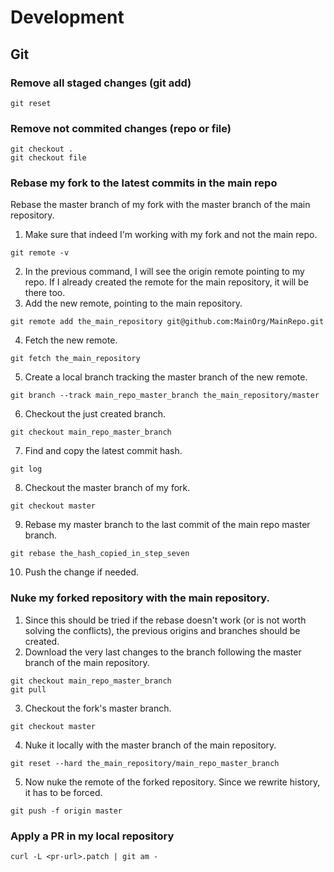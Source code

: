 # Development
## Git
### Remove all staged changes (git add)
```
git reset
```
### Remove not commited changes (repo or file)
```
git checkout .
git checkout file
```
### Rebase my fork to the latest commits in the main repo
Rebase the master branch of my fork with the master branch of the main repository.
1. Make sure that indeed I'm working with my fork and not the main repo.
```
git remote -v
```
2. In the previous command, I will see the origin remote pointing to my repo. If I already created the remote for the main repository, it will be there too.
3. Add the new remote, pointing to the main repository.
```
git remote add the_main_repository git@github.com:MainOrg/MainRepo.git
```
4. Fetch the new remote.
```
git fetch the_main_repository
```
5. Create a local branch tracking the master branch of the new remote.
```
git branch --track main_repo_master_branch the_main_repository/master
```
6. Checkout the just created branch.
```
git checkout main_repo_master_branch
```
7. Find and copy the latest commit hash.
```
git log
```
8. Checkout the master branch of my fork.
```
git checkout master
```
9. Rebase my master branch to the last commit of the main repo master branch.
```
git rebase the_hash_copied_in_step_seven
```
10. Push the change if needed.
### Nuke my forked repository with the main repository.
1. Since this should be tried if the rebase doesn't work (or is not worth solving the conflicts), the previous origins and branches should be created.
2. Download the very last changes to the branch following the master branch of the main repository.
```
git checkout main_repo_master_branch
git pull
```
3. Checkout the fork's master branch.
```
git checkout master
```
4. Nuke it locally with the master branch of the main repository.
```
git reset --hard the_main_repository/main_repo_master_branch
```
5. Now nuke the remote of the forked repository. Since we rewrite history, it has to be forced.
```
git push -f origin master
```
### Apply a PR in my local repository
```
curl -L <pr-url>.patch | git am -
```


